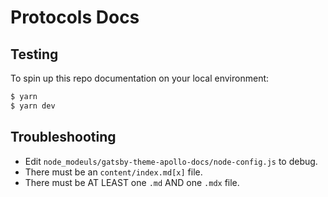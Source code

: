 # Protocols Docs

## Testing

To spin up this repo documentation on your local environment:

```bash
$ yarn
$ yarn dev
```

## Troubleshooting

- Edit `node_modeuls/gatsby-theme-apollo-docs/node-config.js` to debug.
- There must be an `content/index.md[x]` file.
- There must be AT LEAST one `.md` AND one `.mdx` file.
